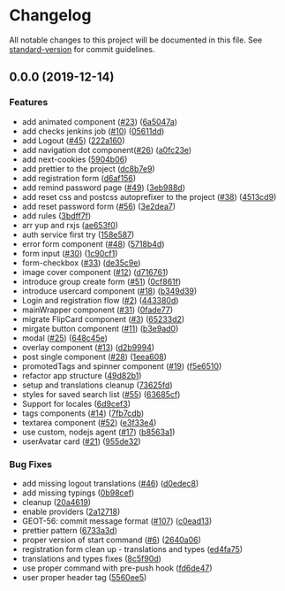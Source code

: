 # Changelog

All notable changes to this project will be documented in this file. See [standard-version](https://github.com/conventional-changelog/standard-version) for commit guidelines.

## 0.0.0 (2019-12-14)

### Features

- add animated component ([#23](https://github.com/mariusz-kabala/gtms-frontend/issues/23)) ([6a5047a](https://github.com/mariusz-kabala/gtms-frontend/commit/6a5047a5b26c9851a1ef4a3d470466aabbdd7105))
- add checks jenkins job ([#10](https://github.com/mariusz-kabala/gtms-frontend/issues/10)) ([05611dd](https://github.com/mariusz-kabala/gtms-frontend/commit/05611dd54671255b50a1b02a8e31f23042f69d75))
- add Logout ([#45](https://github.com/mariusz-kabala/gtms-frontend/issues/45)) ([222a160](https://github.com/mariusz-kabala/gtms-frontend/commit/222a1609a92065b4a8d5343caf88f8949fd5fc35))
- add navigation dot component([#26](https://github.com/mariusz-kabala/gtms-frontend/issues/26)) ([a0fc23e](https://github.com/mariusz-kabala/gtms-frontend/commit/a0fc23e83e6dbcc57228934e0cabaddaceee540c))
- add next-cookies ([5904b06](https://github.com/mariusz-kabala/gtms-frontend/commit/5904b06d42dd939d8cbdbd75f09543d4ff94a674))
- add prettier to the project ([dc8b7e9](https://github.com/mariusz-kabala/gtms-frontend/commit/dc8b7e9e1695e3709138564a4514f6ed40f10197))
- add registration form ([d6af156](https://github.com/mariusz-kabala/gtms-frontend/commit/d6af1568eec45b23f46dc818f9efc2f667a3af24))
- add remind password page ([#49](https://github.com/mariusz-kabala/gtms-frontend/issues/49)) ([3eb988d](https://github.com/mariusz-kabala/gtms-frontend/commit/3eb988dda995b732efe30c0a0688fe1fb45c3432))
- add reset css and postcss autoprefixer to the project ([#38](https://github.com/mariusz-kabala/gtms-frontend/issues/38)) ([4513cd9](https://github.com/mariusz-kabala/gtms-frontend/commit/4513cd9e3e594afcb5bd96d54fec8524d71d4b09))
- add reset password form ([#56](https://github.com/mariusz-kabala/gtms-frontend/issues/56)) ([3e2dea7](https://github.com/mariusz-kabala/gtms-frontend/commit/3e2dea70dd2cb5ead5d9008ec9a1b46196f86e96))
- add rules ([3bdff7f](https://github.com/mariusz-kabala/gtms-frontend/commit/3bdff7f4f2a2a794d309ccc25a5184ece7ad99a7))
- arr yup and rxjs ([ae653f0](https://github.com/mariusz-kabala/gtms-frontend/commit/ae653f03903e6997dc2c177483ab96c081058a35))
- auth service first try ([158e587](https://github.com/mariusz-kabala/gtms-frontend/commit/158e587b28577a31df61e09958a6439ebc3dde76))
- error form component ([#48](https://github.com/mariusz-kabala/gtms-frontend/issues/48)) ([5718b4d](https://github.com/mariusz-kabala/gtms-frontend/commit/5718b4d84014bbddd89fa63acfcd7e81dd377dc1))
- form input ([#30](https://github.com/mariusz-kabala/gtms-frontend/issues/30)) ([1c90cf1](https://github.com/mariusz-kabala/gtms-frontend/commit/1c90cf10586d7d5bcc3847564dc56a545cb171a9))
- form-checkbox ([#33](https://github.com/mariusz-kabala/gtms-frontend/issues/33)) ([de35c9e](https://github.com/mariusz-kabala/gtms-frontend/commit/de35c9e7546d4b24c07c2819857985b62dd795bf))
- image cover component ([#12](https://github.com/mariusz-kabala/gtms-frontend/issues/12)) ([d716761](https://github.com/mariusz-kabala/gtms-frontend/commit/d7167617a2d5321bba240354489ffeabbde1c083))
- introduce group create form ([#51](https://github.com/mariusz-kabala/gtms-frontend/issues/51)) ([0cf861f](https://github.com/mariusz-kabala/gtms-frontend/commit/0cf861f7925ff0d9016769800e2ebe5afd7268d2))
- introduce usercard component ([#18](https://github.com/mariusz-kabala/gtms-frontend/issues/18)) ([b349d39](https://github.com/mariusz-kabala/gtms-frontend/commit/b349d39aa0a4b518363c5e94f620b7235d87d658))
- Login and registration flow ([#2](https://github.com/mariusz-kabala/gtms-frontend/issues/2)) ([443380d](https://github.com/mariusz-kabala/gtms-frontend/commit/443380de0d1842569e1480344a000388aba8a1fd))
- mainWrapper component ([#31](https://github.com/mariusz-kabala/gtms-frontend/issues/31)) ([0fade77](https://github.com/mariusz-kabala/gtms-frontend/commit/0fade7798e20bdda621dfc4ec98f0eec0931a915))
- migrate FlipCard component ([#3](https://github.com/mariusz-kabala/gtms-frontend/issues/3)) ([65233d2](https://github.com/mariusz-kabala/gtms-frontend/commit/65233d20fe1dc5c1b75576bb77a0a7066f42867a))
- mirgate button component ([#11](https://github.com/mariusz-kabala/gtms-frontend/issues/11)) ([b3e9ad0](https://github.com/mariusz-kabala/gtms-frontend/commit/b3e9ad06dad5fb43ee8ed70162cb5d4a88434256))
- modal ([#25](https://github.com/mariusz-kabala/gtms-frontend/issues/25)) ([648c45e](https://github.com/mariusz-kabala/gtms-frontend/commit/648c45e4583e7ce7353852877f60f5a92f80ed6b))
- overlay component ([#13](https://github.com/mariusz-kabala/gtms-frontend/issues/13)) ([d2b9994](https://github.com/mariusz-kabala/gtms-frontend/commit/d2b9994f78e4c4bb81b57b7f3de161003030f18c))
- post single component ([#28](https://github.com/mariusz-kabala/gtms-frontend/issues/28)) ([1eea608](https://github.com/mariusz-kabala/gtms-frontend/commit/1eea6080e18fecce3bd3aba321a79a3f46f8c21d))
- promotedTags and spinner component ([#19](https://github.com/mariusz-kabala/gtms-frontend/issues/19)) ([f5e6510](https://github.com/mariusz-kabala/gtms-frontend/commit/f5e6510025570257cc1a25e45e8f87d4410e21f2))
- refactor app structure ([49d82b1](https://github.com/mariusz-kabala/gtms-frontend/commit/49d82b1fdf3628984859955cf3b601025a56719f))
- setup and translations cleanup ([73625fd](https://github.com/mariusz-kabala/gtms-frontend/commit/73625fdaab2ffb780ca83498f7a0880f8eaf9419))
- styles for saved search list ([#55](https://github.com/mariusz-kabala/gtms-frontend/issues/55)) ([63685cf](https://github.com/mariusz-kabala/gtms-frontend/commit/63685cf1afe4784d504c8b22bdfb4b578f05b9d9))
- Support for locales ([6d9cef3](https://github.com/mariusz-kabala/gtms-frontend/commit/6d9cef32db4965ef9b5384758adef223afd9c408))
- tags components ([#14](https://github.com/mariusz-kabala/gtms-frontend/issues/14)) ([7fb7cdb](https://github.com/mariusz-kabala/gtms-frontend/commit/7fb7cdb8374eea045c60bbf5c406c5256fffd750))
- textarea component ([#52](https://github.com/mariusz-kabala/gtms-frontend/issues/52)) ([e3f33e4](https://github.com/mariusz-kabala/gtms-frontend/commit/e3f33e45edccb09ce9749a8dacae6cd9293dcce5))
- use custom, nodejs agent ([#17](https://github.com/mariusz-kabala/gtms-frontend/issues/17)) ([b8563a1](https://github.com/mariusz-kabala/gtms-frontend/commit/b8563a1f2ca36e0525f2d498820adf50ad44c326))
- userAvatar card ([#21](https://github.com/mariusz-kabala/gtms-frontend/issues/21)) ([955de32](https://github.com/mariusz-kabala/gtms-frontend/commit/955de3276742e1d23335b6da99c3ad018175f7d5))

### Bug Fixes

- add missing logout translations ([#46](https://github.com/mariusz-kabala/gtms-frontend/issues/46)) ([d0edec8](https://github.com/mariusz-kabala/gtms-frontend/commit/d0edec8e81b52d0ed1a125194e66d0788570b526))
- add missing typings ([0b98cef](https://github.com/mariusz-kabala/gtms-frontend/commit/0b98cef783729fac7cc60fd0213de8853b5470ca))
- cleanup ([20a4619](https://github.com/mariusz-kabala/gtms-frontend/commit/20a46199f86221765f29d5a156b09310bef9f6ee))
- enable providers ([2a12718](https://github.com/mariusz-kabala/gtms-frontend/commit/2a12718dd9aadb0e10d63ef82131c318a9138428))
- GEOT-56: commit message format ([#107](https://github.com/mariusz-kabala/gtms-frontend/issues/107)) ([c0ead13](https://github.com/mariusz-kabala/gtms-frontend/commit/c0ead13ca190e8afa651d96784a6b8e9893071c0))
- prettier pattern ([6733a3d](https://github.com/mariusz-kabala/gtms-frontend/commit/6733a3dec7b399eddd85414495733f4b1bbac983))
- proper version of start command ([#6](https://github.com/mariusz-kabala/gtms-frontend/issues/6)) ([2640a06](https://github.com/mariusz-kabala/gtms-frontend/commit/2640a0663966fc175aaa062cb9b1e7b56356a500))
- registration form clean up - translations and types ([ed4fa75](https://github.com/mariusz-kabala/gtms-frontend/commit/ed4fa7526ed90774c308d2dffac0623ed37b106c))
- translations and types fixes ([8c5f90d](https://github.com/mariusz-kabala/gtms-frontend/commit/8c5f90d757a983a09c8921ab0ce5a8ec5a7ce0eb))
- use proper command with pre-push hook ([fd6de47](https://github.com/mariusz-kabala/gtms-frontend/commit/fd6de47d2ff11b607edb78b62159840c15248d79))
- user proper header tag ([5560ee5](https://github.com/mariusz-kabala/gtms-frontend/commit/5560ee5d6b785b0caa21e2297d6891d51470b9fc))

